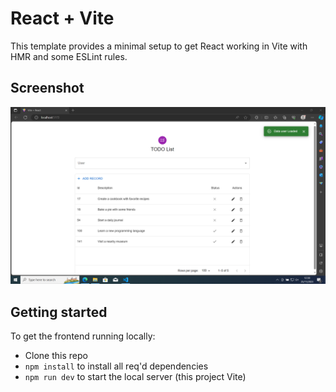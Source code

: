 # React + Vite

This template provides a minimal setup to get React working in Vite with HMR and some ESLint rules.
## Screenshot
![alt text](https://github.com/naufalhsyahputra/waizly-fe-freelance-test/blob/main/app.PNG?raw=true)
## Getting started

To get the frontend running locally:

- Clone this repo
- `npm install` to install all req'd dependencies
- `npm run dev` to start the local server (this project Vite)
